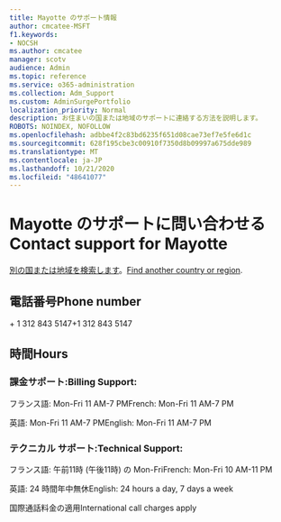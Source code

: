 ```yaml
---
title: Mayotte のサポート情報
author: cmcatee-MSFT
f1.keywords:
- NOCSH
ms.author: cmcatee
manager: scotv
audience: Admin
ms.topic: reference
ms.service: o365-administration
ms.collection: Adm_Support
ms.custom: AdminSurgePortfolio
localization_priority: Normal
description: お住まいの国または地域のサポートに連絡する方法を説明します。
ROBOTS: NOINDEX, NOFOLLOW
ms.openlocfilehash: adbbe4f2c83bd6235f651d08cae73ef7e5fe6d1c
ms.sourcegitcommit: 628f195cbe3c00910f7350d8b09997a675dde989
ms.translationtype: MT
ms.contentlocale: ja-JP
ms.lasthandoff: 10/21/2020
ms.locfileid: "48641077"
---
```

# <a name="contact-support-for-mayotte"></a><span data-ttu-id="8e325-103">Mayotte のサポートに問い合わせる</span><span class="sxs-lookup"><span data-stu-id="8e325-103">Contact support for Mayotte</span></span>

<span data-ttu-id="8e325-104">[別の国または地域を検索します](../contact-support-for-business-products.md)。</span><span class="sxs-lookup"><span data-stu-id="8e325-104">[Find another country or region](../contact-support-for-business-products.md).</span></span>

## <a name="phone-number"></a><span data-ttu-id="8e325-105">電話番号</span><span class="sxs-lookup"><span data-stu-id="8e325-105">Phone number</span></span>
<span data-ttu-id="8e325-106">+ 1 312 843 5147</span><span class="sxs-lookup"><span data-stu-id="8e325-106">+1 312 843 5147</span></span>

## <a name="hours"></a><span data-ttu-id="8e325-107">時間</span><span class="sxs-lookup"><span data-stu-id="8e325-107">Hours</span></span>
### <a name="billing-support"></a><span data-ttu-id="8e325-108">課金サポート:</span><span class="sxs-lookup"><span data-stu-id="8e325-108">Billing Support:</span></span>

<span data-ttu-id="8e325-109">フランス語: Mon-Fri 11 AM-7 PM</span><span class="sxs-lookup"><span data-stu-id="8e325-109">French: Mon-Fri 11 AM-7 PM</span></span>

<span data-ttu-id="8e325-110">英語: Mon-Fri 11 AM-7 PM</span><span class="sxs-lookup"><span data-stu-id="8e325-110">English: Mon-Fri 11 AM-7 PM</span></span>

### <a name="technical-support"></a><span data-ttu-id="8e325-111">テクニカル サポート:</span><span class="sxs-lookup"><span data-stu-id="8e325-111">Technical Support:</span></span>

<span data-ttu-id="8e325-112">フランス語: 午前11時 (午後11時) の Mon-Fri</span><span class="sxs-lookup"><span data-stu-id="8e325-112">French: Mon-Fri 10 AM-11 PM</span></span>

<span data-ttu-id="8e325-113">英語: 24 時間年中無休</span><span class="sxs-lookup"><span data-stu-id="8e325-113">English: 24 hours a day, 7 days a week</span></span>

<span data-ttu-id="8e325-114">国際通話料金の適用</span><span class="sxs-lookup"><span data-stu-id="8e325-114">International call charges apply</span></span>

